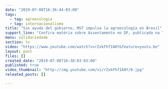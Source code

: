 ```yaml
---
date: "2019-07-08T16:36:44-03:00"
tags:
  - tag: agroecologia
  - tag: internacionalismo
title: "Sin ayuda del gobierno, MST impulsa la agroecología en Brasil"
support_line: "Confira matéria sobre Assentamento no DF, publicada na Telesur!"
menu: solidariedade
section: tv
video: "https://www.youtube.com/watch?v=rZxkFhfIA8Y&feature=youtu.be"
layout: post
files: []
created_date: "2019-07-08T16:38:03-03:00"
published: true
video_thumbnail: "http://img.youtube.com/vi/rZxkFhfIA8Y/0.jpg"
releated_posts: []

---
```

